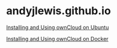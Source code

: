 ---
---
# andyjlewis.github.io

[Installing and Using ownCloud on Ubuntu](https://andyjlewis.github.io/owncloud/quickstart_ubuntu)

[Installing and Using ownCloud on Docker](https://andyjlewis.github.io/owncloud/quickstart_docker)
